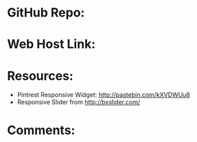 # GitHub Repo:


# Web Host Link:


# Resources:
- Pintrest Responsive Widget: http://pastebin.com/kXVDWUu8
- Responsive Slider from http://bxslider.com/

# Comments:
